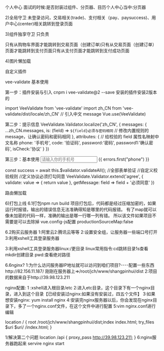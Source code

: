个人中心
面试的时候:是否封装过组件、分页器、目历个人中心当中:分页器




2)全局守卫
未登录访问，交易相关(trade)、支付相关（pay、paysuccess)、用户中心(center)相关跳转到登录页面


3)组件独享守卫
只负责

只有从购物车界面才能跳转到交易页面（创建订单)只有从交易页面（创建订单）页面才能跳转到支付页面只有从支付页面才能跳转到支付成功页面




4)图片懒加载


自定义插件


vee-validate 基本使用

第一步：插件安装与引入
cnpm i vee-validate@2 --save  安装的插件安装2版本的

import VeeValidate from 'vee-validate'
import zh_CN from 'vee-validate/dist/locale/zh_CN'   // 引入中文 message
Vue.use(VeeValidate)

第二步：提示信息
VeeValidate.Validator.localize('zh_CN', {
messages: {
...zh_CN.messages,
is: (field) => `${field}必须与密码相同` // 修改内置规则的 message，让确认密码和密码相同
},
attributes: { // 给校验的 field 属性名映射中文名称
phone: '手机号',
code: '验证码',
password:'密码',
password1:'确认密码',
isCheck:'协议'
}
})

第三步：基本使用
<input
          placeholder="请输入你的手机号"
          v-model="phone"
          name="phone"
          v-validate="{ required: true, regex: /^1\d{10}$/ }"
          :class="{ invalid: errors.has('phone') }"
        />
<span class="error-msg">{{ errors.first("phone") }}</span>

const success = await this.$validator.validateAll(); //全部表单验证
//自定义校验规则
//定义协议必须打勾同意
VeeValidate.Validator.extend('agree', {
validate: value => {
return value
},
getMessage: field => field + '必须同意'
})





路由懒加载


6)打包上线
6.1打包npm run build
项目打包后，代码都是经过压缩加密的，如果运行时报错，输出的错误信息无法准确得知是哪里的代码报错。
有了map就可以像未加密的代码一样，准确的输出是哪一行哪一列有错。
所以该文件如果项目不需要是可以去除掉
vue.config-js配置
productionSourceMap:false



6.2购买云服务器
1:阿里云2:腾讯云等等
2:设置安全组，让服务器一些端口号打开3:利用xshell工具登录服务器

3:利用xshell工具登录服务器linux:/更目录
linux常用指令:cd跳转目录1s查看
mkdir创建目录 pwd:查看绝对路径


6.6nginx?
1:为什么访问服务器IP地址就可以访问到咱们项目?----配置一些东西http://82.156.11.187/
刚刚在服务器上=>/root/jch/www/shangpinhui/dist
2:项目的数据来自于http://39.98.123.211







nginx配置:
1 :xshell进入根目录/etc
2:进入etc目录，这个目录下有一个nginx目录，进入到这个目录【已经安装过nginx:如果没有安装过，四五个文件】
3:如果想安装nginx: yum install nginx
4:安装完nginx服务器以后，你会发现在nginx目录下，多了一个nginx.conf文件，在这个文件中进行配置
5:vim nginx.conf进行编辑

location / {
root            /root/jch/www/shangpinhui/dist;index index.html;
try_files        $uri $uri/ /index.html;
}

1/解决第二个问题
location /api {
proxy_pass http://39.98.123.211;
}
6:nginx服务器跑起来
servire nginx start

































